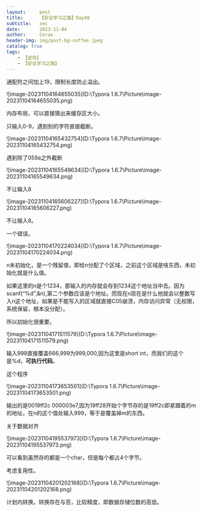 ```yaml
---
layout:     post
title:      【安全学习之路】Day48
subtitle:   sec
date:       2023-11-04
author:     Corax
header-img: img/post-bg-coffee.jpeg
catalog: true
tags:
    - 【逆向】
    - 【安全学习之路】
---
```


通配符之间加上19，限制长度防止溢出。

![image-20231104164655035](D:\Typora 1.6.7\Picture\image-20231104164655035.png)

内存布局，可以直接猜出来缓存区大小。

只输入0-9，遇到别的字符直接截断。

![image-20231104165432754](D:\Typora 1.6.7\Picture\image-20231104165432754.png)

遇到除了059a之外截断

![image-20231104165549634](D:\Typora 1.6.7\Picture\image-20231104165549634.png)

不让输入8

![image-20231104165606227](D:\Typora 1.6.7\Picture\image-20231104165606227.png)

不让输入8。

一个错误。

![image-20231104170224034](D:\Typora 1.6.7\Picture\image-20231104170224034.png)

n未初始化，是一个残留值，即给n分配了个区域，之前这个区域是啥东西，未初始化就是什么值。

如果这里的n是个1234，那输入的内存就会存到1234这个地址当中去。因为scanf(“%d”,&n),第二个参数应该是个地址。而现在n现在是什么他就会以整数写入n这个地址，如果是不能写入的区域就直接C05崩溃，内存访问异常（无权限，系统保留，根本没分配）。

所以初始化很重要。

![image-20231104171511579](D:\Typora 1.6.7\Picture\image-20231104171511579.png)

输入999直接覆盖666,999为999,000,因为这里是short int，而我们的这个是%d，**可执行代码**。

这个程序

![image-20231104173653501](D:\Typora 1.6.7\Picture\image-20231104173653501.png)

输出的是0019ff2c 000003e7,因为19ff28开始个字节存的是19ff2c即紧跟着的m的地址，在n的这个值处输入999，等于是覆盖掉m的东西。

关于数据对齐

![image-20231104195537973](D:\Typora 1.6.7\Picture\image-20231104195537973.png)

可以看到虽然存的都是一个char，但是每个都占4个字节。

考虑复用性。



![image-20231104201202168](D:\Typora 1.6.7\Picture\image-20231104201202168.png)

计划内转换。转换存在与否，比较精度，即数据存储位数的高低。